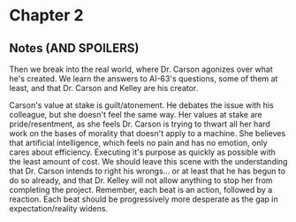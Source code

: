 # Chapter 2
## Notes (AND SPOILERS)

Then we break into the real world, where Dr. Carson agonizes over what he's created. We learn the answers to AI-63's questions, some of them at least, and that Dr. Carson and Kelley are his creator. 

Carson's value at stake is guilt/atonement. He debates the issue with his colleague, but she doesn't feel the same way. Her values at stake are pride/resentment, as she feels Dr. Carson is trying to thwart all her hard work on the bases of morality that doesn't apply to a machine. She believes that artificial intelligence, which feels no pain and has no emotion, only cares about efficiency. Executing it's purpose as quickly as possible with the least amount of cost. We should leave this scene with the understanding that Dr. Carson intends to right his wrongs... or at least that he has begun to do so already, and that Dr. Kelley will not allow anything to stop her from completing the project. Remember, each beat is an action, followed by a reaction. Each beat should be progressively more desperate as the gap in expectation/reality widens.  
